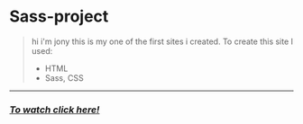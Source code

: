 # Sass-project

>hi i'm jony this is my one of the first sites i created.
>To create this site I used:
>- HTML
>- Sass, CSS
---
### *[To watch click here!](https://b-isroiljon.github.io/Sass-project/)*

